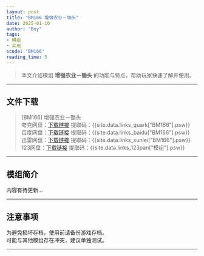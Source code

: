```yaml
---
layout: post
title: "BM166 增强农业－锄头"
date: 2025-01-10
author: "Bny"
tags: 
- 模组
- 实用
scode: "BM166"
reading_time: 5
---
```


> 本文介绍模组 **增强农业－锄头** 的功能与特点，帮助玩家快速了解并使用。

---

## 文件下载

> [BM166] 增强农业－锄头  
夸克网盘：[下载链接]({{site.data.links_quark["BM166"].url}}) 提取码：{{site.data.links_quark["BM166"].psw}}  
百度网盘：[下载链接]({{site.data.links_baidu["BM166"].url}}) 提取码：{{site.data.links_baidu["BM166"].psw}}  
迅雷网盘：[下载链接]({{site.data.links_xunlei["BM166"].url}}) 提取码：{{site.data.links_xunlei["BM166"].psw}}  
123网盘：[下载链接]({{site.data.links_123pan["模组"].url}}) 提取码：{{site.data.links_123pan["模组"].psw}}  

---

## 模组简介

>  
内容有待更新...  

---

## 注意事项

>  
为避免损坏存档，使用前请备份游戏存档。  
可能与其他模组存在冲突，建议单独测试。  

---

